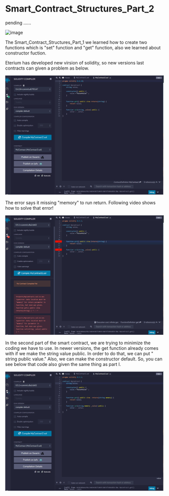 # Smart_Contract_Structures_Part_2

pending ......

![image](https://user-images.githubusercontent.com/71329902/115638943-42a1f000-a2c8-11eb-8d2b-f635c3f870e8.png)


The Smart_Contract_Structures_Part_1 we learned how to create two functions which is "set" function and "get" function, also we learned about constructor fuction.

Eterium has developed new virsion of solidity, so new versions last contracts can given a problem as below.

![Supply Image](Images/one.gif)

The error says it missing "memory" to run return. Following video shows how to solve that error!

![Supply Image](Images/two.gif)

In the second part of the smart contract, we are trying to minimize the coding we have to use. In newer versions, the get function already comes with if we make the string value public. In order to do that, we can put " string public value." Also, we can make the constructor default. So, you can see below that code also given the same thing as part I. 

![Supply Image](Images/three.gif)
